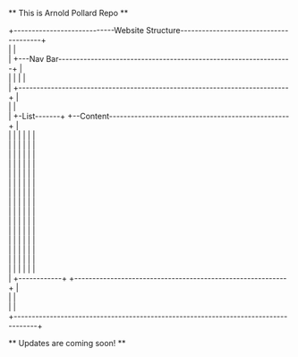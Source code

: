 ** This is Arnold Pollard Repo **  
  
+----------------------------Website Structure---------------------------------------+  
|                                                                                    |  
|    +---Nav Bar-----------------------------------------------------------------+   |  
|    |                                                                           |   |  
|    +---------------------------------------------------------------------------+   |  
|                                                                                    |  
|    +-List-------+  +--Content--------------------------------------------------+   |  
|    |            |  |                                                           |   |  
|    |            |  |                                                           |   |  
|    |            |  |                                                           |   |  
|    |            |  |                                                           |   |  
|    |            |  |                                                           |   |  
|    |            |  |                                                           |   |  
|    |            |  |                                                           |   |  
|    |            |  |                                                           |   |  
|    |            |  |                                                           |   |  
|    |            |  |                                                           |   |  
|    |            |  |                                                           |   |  
|    |            |  |                                                           |   |  
|    |            |  |                                                           |   |  
|    |            |  |                                                           |   |  
|    |            |  |                                                           |   |  
|    +------------+  +-----------------------------------------------------------+   |  
|                                                                                    |  
|                                                                                    |  
+------------------------------------------------------------------------------------+  

** Updates are coming soon! **
